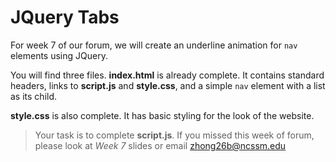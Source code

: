 # JQuery Tabs
For week 7 of our forum, we will create an underline animation for `nav` elements using JQuery. 

You will find three files. **index.html** is already complete. It contains standard headers, links to **script.js** and **style.css**, and a simple `nav` element with a list as its child. 

**style.css** is also complete. It has basic styling for the look of the website. 

> Your task is to complete **script.js**. If you missed this week of forum, please look at *Week 7* slides or email [zhong26b@ncssm.edu](mailto:zhong26b@ncssm.edu)